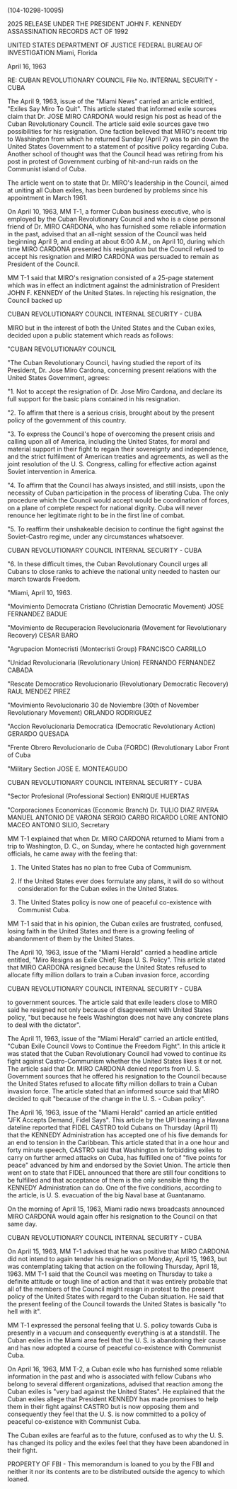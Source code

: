 (104-10298-10095)

2025 RELEASE UNDER THE PRESIDENT JOHN F. KENNEDY ASSASSINATION RECORDS ACT OF 1992

UNITED STATES DEPARTMENT OF JUSTICE
FEDERAL BUREAU OF INVESTIGATION
Miami, Florida

April 16, 1963

RE: CUBAN REVOLUTIONARY COUNCIL
File No. INTERNAL SECURITY - CUBA

The April 9, 1963, issue of the "Miami News" carried an article entitled, "Exiles Say Miro To Quit". This article stated that informed exile sources claim that Dr. JOSE MIRO CARDONA would resign his post as head of the Cuban Revolutionary Council. The article said exile sources gave two possibilities for his resignation. One faction believed that MIRO's recent trip to Washington from which he returned Sunday (April 7) was to pin down the United States Government to a statement of positive policy regarding Cuba. Another school of thought was that the Council head was retiring from his post in protest of Government curbing of hit-and-run raids on the Communist island of Cuba.

The article went on to state that Dr. MIRO's leadership in the Council, aimed at uniting all Cuban exiles, has been burdened by problems since his appointment in March 1961.

On April 10, 1963, MM T-1, a former Cuban business executive, who is employed by the Cuban Revolutionary Council and who is a close personal friend of Dr. MIRO CARDONA, who has furnished some reliable information in the past, advised that an all-night session of the Council was held beginning April 9, and ending at about 6:00 A.M., on April 10, during which time MIRO CARDONA presented his resignation but the Council refused to accept his resignation and MIRO CARDONA was persuaded to remain as President of the Council.

MM T-1 said that MIRO's resignation consisted of a 25-page statement which was in effect an indictment against the administration of President JOHN F. KENNEDY of the United States. In rejecting his resignation, the Council backed up

CUBAN REVOLUTIONARY COUNCIL
INTERNAL SECURITY - CUBA

MIRO but in the interest of both the United States and the Cuban exiles, decided upon a public statement which reads as follows:

"CUBAN REVOLUTIONARY COUNCIL

"The Cuban Revolutionary Council, having studied the report of its President, Dr. Jose Miro Cardona, concerning present relations with the United States Government, agrees:

"1. Not to accept the resignation of Dr. Jose Miro Cardona, and declare its full support for the basic plans contained in his resignation.

"2. To affirm that there is a serious crisis, brought about by the present policy of the government of this country.

"3. To express the Council's hope of overcoming the present crisis and calling upon all of America, including the United States, for moral and material support in their fight to regain their sovereignty and independence, and the strict fulfilment of American treaties and agreements, as well as the joint resolution of the U. S. Congress, calling for effective action against Soviet intervention in America.

"4. To affirm that the Council has always insisted, and still insists, upon the necessity of Cuban participation in the process of liberating Cuba. The only procedure which the Council would accept would be coordination of forces, on a plane of complete respect for national dignity. Cuba will never renounce her legitimate right to be in the first line of combat.

"5. To reaffirm their unshakeable decision to continue the fight against the Soviet-Castro regime, under any circumstances whatsoever.

CUBAN REVOLUTIONARY COUNCIL
INTERNAL SECURITY - CUBA

"6. In these difficult times, the Cuban Revolutionary Council urges all Cubans to close ranks to achieve the national unity needed to hasten our march towards Freedom.

"Miami, April 10, 1963.

"Movimiento Democrata Cristiano
(Christian Democratic Movement)
JOSE FERNANDEZ BADUE

"Movimiento de Recuperacion Revolucionaria
(Movement for Revolutionary Recovery)
CESAR BARO

"Agrupacion Montecristi
(Montecristi Group)
FRANCISCO CARRILLO

"Unidad Revolucionaria
(Revolutionary Union)
FERNANDO FERNANDEZ CABADA

"Rescate Democratico Revolucionario
(Revolutionary Democratic Recovery)
RAUL MENDEZ PIREZ

"Movimiento Revolucionario 30 de Noviembre
(30th of November Revolutionary Movement)
ORLANDO RODRIGUEZ

"Accion Revolucionaria Democratica
(Democratic Revolutionary Action)
GERARDO QUESADA

"Frente Obrero Revolucionario de Cuba (FORDC)
(Revolutionary Labor Front of Cuba

"Military Section
JOSE E. MONTEAGUDO

CUBAN REVOLUTIONARY COUNCIL
INTERNAL SECURITY - CUBA

"Sector Profesional
(Professional Section)
ENRIQUE HUERTAS

"Corporaciones Economicas
(Economic Branch)
Dr. TULIO DIAZ RIVERA
MANUEL ANTONIO DE VARONA
SERGIO CARBO
RICARDO LORIE
ANTONIO MACEO
ANTONIO SILIO, Secretary

MM T-1 explained that when Dr. MIRO CARDONA returned to Miami from a trip to Washington, D. C., on Sunday, where he contacted high government officials, he came away with the feeling that:

1) The United States has no plan to free Cuba of Communism.

2) If the United States ever does formulate any plans, it will do so without consideration for the Cuban exiles in the United States.

3) The United States policy is now one of peaceful co-existence with Communist Cuba.

MM T-1 said that in his opinion, the Cuban exiles are frustrated, confused, losing faith in the United States and there is a growing feeling of abandonment of them by the United States.

The April 10, 1963, issue of the "Miami Herald" carried a headline article entitled, "Miro Resigns as Exile Chief; Raps U. S. Policy". This article stated that MIRO CARDONA resigned because the United States refused to allocate fifty million dollars to train a Cuban invasion force, according

CUBAN REVOLUTIONARY COUNCIL
INTERNAL SECURITY - CUBA

to government sources. The article said that exile leaders close to MIRO said he resigned not only because of disagreement with United States policy, "but because he feels Washington does not have any concrete plans to deal with the dictator".

The April 11, 1963, issue of the "Miami Herald" carried an article entitled, "Cuban Exile Council Vows to Continue the Freedom Fight". In this article it was stated that the Cuban Revolutionary Council had vowed to continue its fight against Castro-Communism whether the United States likes it or not. The article said that Dr. MIRO CARDONA denied reports from U. S. Government sources that he offered his resignation to the Council because the United States refused to allocate fifty million dollars to train a Cuban invasion force. The article stated that an informed source said that MIRO decided to quit "because of the change in the U. S. - Cuban policy".

The April 16, 1963, issue of the "Miami Herald" carried an article entitled "JFK Accepts Demand, Fidel Says". This article by the UPI bearing a Havana dateline reported that FIDEL CASTRO told Cubans on Thursday (April 11) that the KENNEDY Administration has accepted one of his five demands for an end to tension in the Caribbean. This article stated that in a one hour and forty minute speech, CASTRO said that Washington in forbidding exiles to carry on further armed attacks on Cuba, has fulfilled one of "five points for peace" advanced by him and endorsed by the Soviet Union. The article then went on to state that FIDEL announced that there are still four conditions to be fulfilled and that acceptance of them is the only sensible thing the KENNEDY Administration can do. One of the five conditions, according to the article, is U. S. evacuation of the big Naval base at Guantanamo.

On the morning of April 15, 1963, Miami radio news broadcasts announced MIRO CARDONA would again offer his resignation to the Council on that same day.

CUBAN REVOLUTIONARY COUNCIL
INTERNAL SECURITY - CUBA

On April 15, 1963, MM T-1 advised that he was positive that MIRO CARDONA did not intend to again tender his resignation on Monday, April 15, 1963, but was contemplating taking that action on the following Thursday, April 18, 1963. MM T-1 said that the Council was meeting on Thursday to take a definite attitude or tough line of action and that it was entirely probable that all of the members of the Council might resign in protest to the present policy of the United States with regard to the Cuban situation. He said that the present feeling of the Council towards the United States is basically "to hell with it".

MM T-1 expressed the personal feeling that U. S. policy towards Cuba is presently in a vacuum and consequently everything is at a standstill. The Cuban exiles in the Miami area feel that the U. S. is abandoning their cause and has now adopted a course of peaceful co-existence with Communist Cuba.

On April 16, 1963, MM T-2, a Cuban exile who has furnished some reliable information in the past and who is associated with fellow Cubans who belong to several different organizations, advised that reaction among the Cuban exiles is "very bad against the United States". He explained that the Cuban exiles allege that President KENNEDY has made promises to help them in their fight against CASTRO but is now opposing them and consequently they feel that the U. S. is now committed to a policy of peaceful co-existence with Communist Cuba.

The Cuban exiles are fearful as to the future, confused as to why the U. S. has changed its policy and the exiles feel that they have been abandoned in their fight.

PROPERTY OF FBI - This memorandum is loaned to you by the FBI and neither it nor its contents are to be distributed outside the agency to which loaned.
